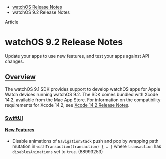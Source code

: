 - [watchOS Release Notes](https://developer.apple.com/documentation/watchos-release-notes)
- watchOS 9.2 Release Notes

Article

# watchOS 9.2 Release Notes

Update your apps to use new features, and test your apps against API changes.

## [Overview](https://developer.apple.com/documentation/watchos-release-notes/watchos-9_2-release-notes#overview)

The watchOS 9.1 SDK provides support to develop watchOS apps for Apple Watch devices running watchOS 9.2. The SDK comes bundled with Xcode 14.2, available from the Mac App Store. For information on the compatibility requirements for Xcode 14.2, see [Xcode 14.2 Release Notes](https://developer.apple.com/documentation/Xcode-Release-Notes/xcode-14_2-release-notes).

### [SwiftUI](https://developer.apple.com/documentation/watchos-release-notes/watchos-9_2-release-notes#SwiftUI)

#### [New Features](https://developer.apple.com/documentation/watchos-release-notes/watchos-9_2-release-notes#New-Features)

- Disable animations of `NavigationStack` push and pop by wrapping path mutation in `withTransaction(transaction) { … }` where `transaction` has `disablesAnimations` set to `true`. (88993253)
